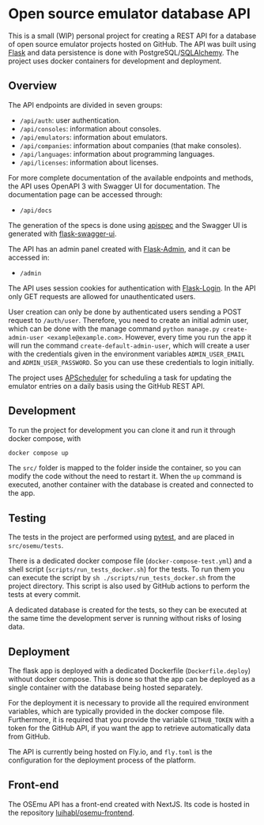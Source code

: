 # Open source emulator database API

This is a small (WIP) personal project for creating a REST API for a database of open source emulator projects hosted on GitHub. The API was built using [Flask](https://flask.palletsprojects.com) and data persistence is done with PostgreSQL/[SQLAlchemy](https://www.sqlalchemy.org). The project uses docker containers for development and deployment. 

## Overview

The API endpoints are divided in seven groups:

- `/api/auth`: user authentication.
- `/api/consoles`: information about consoles.
- `/api/emulators`: information about emulators.
- `/api/companies`: information about companies (that make consoles).
- `/api/languages`: information about programming languages.
- `/api/licenses`: information about licenses. 

For more complete documentation of the available endpoints and methods, the API uses OpenAPI 3 with Swagger UI for documentation. The documentation page can be accessed through:

- `/api/docs`

The generation of the specs is done using [apispec](https://github.com/marshmallow-code/apispec) and the Swagger UI is generated with [flask-swagger-ui](https://github.com/sveint/flask-swagger-ui). 

The API has an admin panel created with [Flask-Admin](https://github.com/flask-admin/flask-admin), and it can be accessed in:

- `/admin`

The API uses session cookies for authentication with [Flask-Login](https://github.com/maxcountryman/flask-login). In the API only GET requests are allowed for unauthenticated users. 

User creation can only be done by authenticated users sending a POST request to `/auth/user`. Therefore, you need to create an initial admin user, which can be done with the manage command `python manage.py create-admin-user <example@example.com>`. However, every time you run the app it will run the command `create-default-admin-user`, which will create a user with the credentials given in the environment variables `ADMIN_USER_EMAIL` and `ADMIN_USER_PASSWORD`. So you can use these credentials to login initially. 

The project uses [APScheduler](https://github.com/agronholm/apscheduler) for scheduling a task for updating the emulator entries on a daily basis using the GitHub REST API. 


## Development

To run the project for development you can clone it and run it through docker compose, with 

```sh
docker compose up
```

The `src/` folder is mapped to the folder inside the container, so you can modify the code without the need to restart it. When the `up` command is executed, another container with the database is created and connected to the app. 

## Testing 

The tests in the project are performed using [pytest](https://docs.pytest.org/), and are placed in `src/osemu/tests`.

There is a dedicated docker compose file (`docker-compose-test.yml`) and a shell script (`scripts/run_tests_docker.sh`) for the tests. To run them you can execute the script by `sh ./scripts/run_tests_docker.sh` from the project directory. This script is also used by GitHub actions to perform the tests at every commit.

A dedicated database is created for the tests, so they can be executed at the same time the development server is running without risks of losing data. 

## Deployment

The flask app is deployed with a dedicated Dockerfile (`Dockerfile.deploy`) without docker compose. This is done so that the app can be deployed as a single container with the database being hosted separately.

For the deployment it is necessary to provide all the required environment variables, which are typically provided in the docker compose file. Furthermore, it is required that you provide the variable `GITHUB_TOKEN` with a token for the GitHub API, if you want the app to retrieve automatically data from GitHub. 

The API is currently being hosted on Fly.io, and `fly.toml` is the configuration for the deployment process of the platform.  

## Front-end

The OSEmu API has a front-end created with NextJS. Its code is hosted in the repository [luihabl/osemu-frontend](https://github.com/luihabl/osemu-frontend).
